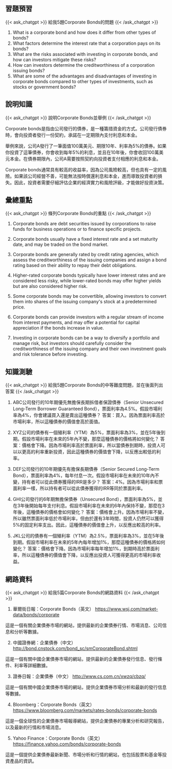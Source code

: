 ## 習題預習
{{< ask_chatgpt >}}
給我5題Corporate Bonds的問題
{{< /ask_chatgpt >}}



1. What is a corporate bond and how does it differ from other types of bonds?
2. What factors determine the interest rate that a corporation pays on its bonds?
3. What are the risks associated with investing in corporate bonds, and how can investors mitigate these risks?
4. How can investors determine the creditworthiness of a corporation issuing bonds?
5. What are some of the advantages and disadvantages of investing in corporate bonds compared to other types of investments, such as stocks or government bonds?   

## 說明知識
{{< ask_chatgpt >}}
說明Corporate Bonds並舉例
{{< /ask_chatgpt >}}



Corporate bonds是指由公司發行的債券，是一種籌措資金的方式。公司發行債券時，會向投資者發行一份契約，承諾在一定期限內支付利息和本金。

舉例來說，公司A發行了一筆面值100萬美元、期限10年、利率為5%的債券。如果你投資了這筆債券，你會收到每年5%的利息，並且在10年後，你會收回100萬美元本金。在債券期限內，公司A需要按照契約向投資者支付相應的利息和本金。

Corporate bonds通常具有較高的收益率，因為公司風險較高，但也具有一定的風險。如果該公司經營不善，可能無法按時償還利息和本金，進而導致投資者的損失。因此，投資者需要仔細評估企業的經濟實力和風險評級，才能做好投資決策。   

## 彙總重點
{{< ask_chatgpt >}}
條列Corporate Bonds的重點
{{< /ask_chatgpt >}}



1. Corporate bonds are debt securities issued by corporations to raise funds for business operations or to finance specific projects.

2. Corporate bonds usually have a fixed interest rate and a set maturity date, and may be traded on the bond market.

3. Corporate bonds are generally rated by credit rating agencies, which assess the creditworthiness of the issuing companies and assign a bond rating based on their ability to repay their debt obligations.

4. Higher-rated corporate bonds typically have lower interest rates and are considered less risky, while lower-rated bonds may offer higher yields but are also considered higher risk.

5. Some corporate bonds may be convertible, allowing investors to convert them into shares of the issuing company's stock at a predetermined price.

6. Corporate bonds can provide investors with a regular stream of income from interest payments, and may offer a potential for capital appreciation if the bonds increase in value.

7. Investing in corporate bonds can be a way to diversify a portfolio and manage risk, but investors should carefully consider the creditworthiness of the issuing company and their own investment goals and risk tolerance before investing.   

## 知識測驗
{{< ask_chatgpt >}}
給我5題Corporate Bonds的中等難度問題，並在後面列出答案
{{< /ask_chatgpt >}}



1. ABC公司發行的10年期優先無擔保長期拆借者保證債券（Senior Unsecured Long-Term Borrower Guaranteed Bond），票面利率為4.5%。假設市場利率為4%，你會建議買入還是賣出這種債券？
答案：買入。因為票面利率高於市場利率，所以這種債券的價值會高於面值。

2. XYZ公司的債券有一個殖利率（YTM）為5%，票面利率為3%，並在5年後到期。假設市場利率在未來的5年內不變，那麼這種債券的價格將如何變化？
答案：價格會下降。因為市場利率高於票面利率，所以當債券到期時，投資人可以以更高的利率重新投資，因此這種債券的價值會下降，以反應出較低的利率。

3. DEF公司發行的10年期優先有擔保長期債券（Senior Secured Long-Term Bond），票面利率為4%，每年付息一次。假設市場利率在未來的10年內不變，持有者可以從此債券獲得的IRR是多少？
答案：4%。因為市場利率和票面利率一樣，所以持有者可以從此債券獲得的IRR等同於票面利率。

4. GHI公司發行的6年期無擔保債券（Unsecured Bond），票面利率為5%，並在3年後開始每年支付利息。假設市場利率在未來的6年內保持不變，那麼在3年後，這種債券的價格會如何變化？
答案：價格會上升。因為市場利率不變，所以雖然票面利率低於市場利率，但由於還有3年時間，投資人仍然可以獲得5%的固定利率支出。因此，這種債券的價值會上升，以反應出較高的利率。

5. JKL公司的債券有一個殖利率（YTM）為2.5%，票面利率為3%，並在5年後到期。假設市場利率在未來的5年內每年增加1%，那麼這種債券的價格將如何變化？
答案：價格會下降。因為市場利率每年增加1%，到期時高於票面利率，所以這種債券的價值會下降，以反應出投資人可獲得更高的市場利率收益。   

## 網路資料
{{< ask_chatgpt >}}
給我5篇Corporate Bonds的網路資料
{{< /ask_chatgpt >}}

1. 華爾街日報：Corporate Bonds（英文） https://www.wsj.com/market-data/bonds/corporate

這是一個有關企業債券市場的網站，提供最新的企業債券行情、市場消息、公司信息和分析等數據。

2. 中國證券網：企業債券（中文） http://bond.cnstock.com/bond_sc/smCorporateBond.shtml 

這是一個有關中國企業債券市場的網站，提供最新的企業債券發行信息、發行條件、利率等詳細數據。

3. 證券日報：企業債券（中文） http://www.cs.com.cn/xwzq/cbzq/ 

這是一個有關中國企業債券市場的網站，提供企業債券市場分析和最新的發行信息等數據。

4. Bloomberg：Corporate Bonds（英文） https://www.bloomberg.com/markets/rates-bonds/corporate-bonds 

這是一個全球性的企業債券市場報導網站，提供企業債券的專業分析和研究報告，以及最新的行情和市場消息。

5. Yahoo Finance：Corporate Bonds（英文） https://finance.yahoo.com/bonds/corporate-bonds 

這是一個提供企業債券最新新聞、市場分析和行情的網站，也包括股票和基金等投資產品的資訊。   

